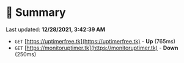 # 📖 Summary
Last updated: **12/28/2021, 3:42:39 AM**

- `GET` [https://uptimerfree.tk](https://uptimerfree.tk) - **Up** (765ms)
- `GET` [https://monitoruptimer.tk](https://monitoruptimer.tk) - **Down** (250ms)

